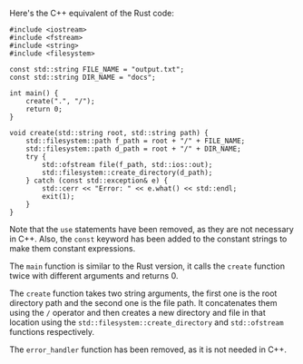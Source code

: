 
Here's the C++ equivalent of the Rust code:
```
#include <iostream>
#include <fstream>
#include <string>
#include <filesystem>

const std::string FILE_NAME = "output.txt";
const std::string DIR_NAME = "docs";

int main() {
    create(".", "/");
    return 0;
}

void create(std::string root, std::string path) {
    std::filesystem::path f_path = root + "/" + FILE_NAME;
    std::filesystem::path d_path = root + "/" + DIR_NAME;
    try {
        std::ofstream file(f_path, std::ios::out);
        std::filesystem::create_directory(d_path);
    } catch (const std::exception& e) {
        std::cerr << "Error: " << e.what() << std::endl;
        exit(1);
    }
}
```
Note that the `use` statements have been removed, as they are not necessary in C++. Also, the `const` keyword has been added to the constant strings to make them constant expressions.

The `main` function is similar to the Rust version, it calls the `create` function twice with different arguments and returns 0.

The `create` function takes two string arguments, the first one is the root directory path and the second one is the file path. It concatenates them using the `/` operator and then creates a new directory and file in that location using the `std::filesystem::create_directory` and `std::ofstream` functions respectively.

The `error_handler` function has been removed, as it is not needed in C++.
